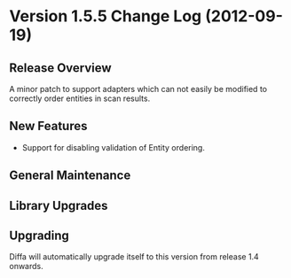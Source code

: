 # Version 1.5.5 Change Log (2012-09-19)

## Release Overview

A minor patch to support adapters which can not easily be modified to correctly
order entities in scan results.

## New Features

* Support for disabling validation of Entity ordering.

## General Maintenance


## Library Upgrades

## Upgrading

Diffa will automatically upgrade itself to this version from release 1.4 onwards.
